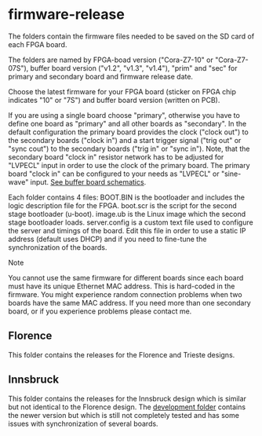 # firmware-release

The folders contain the firmware files needed to be saved on the SD card of each FPGA board.

The folders are named by FPGA-boad version ("Cora-Z7-10" or "Cora-Z7-07S"), buffer board version ("v1.2", "v1.3", "v1.4"), "prim" and "sec" for primary and secondary board and firmware release date. 

Choose the latest firmware for your FPGA board (sticker on FPGA chip indicates "10" or "7S") and buffer board version (written on PCB). 

If you are using a single board choose "primary", otherwise you have to define one board as "primary" and all other boards as "secondary". In the default configuration the primary board provides the clock ("clock out") to the secondary boards ("clock in") and a start trigger signal ("trig out" or "sync cout") to the secondary boards ("trig in" or "sync in"). Note, that the secondary board "clock in" resistor network has to be adjusted for "LVPECL" input in order to use the clock of the primary board. The primary board "clock in" can be configured to your needs as "LVPECL" or "sine-wave" input. [See buffer board schematics](https://github.com/INO-quantum/FPGA-SoC-experiment-control/tree/main/buffer-card).

Each folder contains 4 files: BOOT.BIN is the bootloader and includes the logic description file for the FPGA. boot.scr is the script for the second stage bootloader (u-boot). image.ub is the Linux image which the second stage bootloader loads. server.config is a custom text file used to configure the server and timings of the board. Edit this file in order to use a static IP address (default uses DHCP) and if you need to fine-tune the synchronization of the boards.

>[!NOTE]
> You cannot use the same firmware for different boards since each board must have its unique Ethernet MAC address. This is hard-coded in the firmware. You might experience random connection problems when two boards have the same MAC address. If you need more than one secondary board, or if you experience problems please contact me.


## Florence

This folder contains the releases for the Florence and Trieste designs.

## Innsbruck

This folder contains the releases for the Innsbruck design which is similar but not identical to the Florence design. The [development folder](https://github.com/INO-quantum/FPGA-SoC-experiment-control/tree/main/development) contains the newer version but which is still not completely tested and has some issues with synchronization of several boards.


